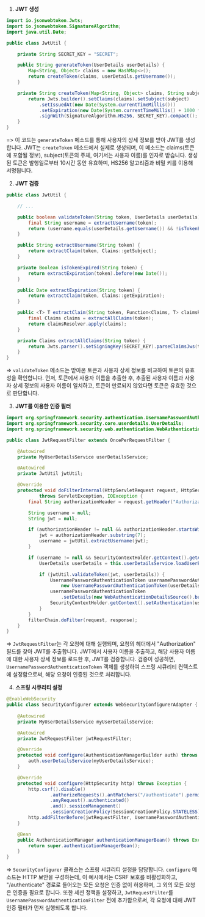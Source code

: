 1. **JWT 생성**
```java
import io.jsonwebtoken.Jwts;
import io.jsonwebtoken.SignatureAlgorithm;
import java.util.Date;

public class JwtUtil {

    private String SECRET_KEY = "SECRET";

    public String generateToken(UserDetails userDetails) {
        Map<String, Object> claims = new HashMap<>();
        return createToken(claims, userDetails.getUsername());
    }

    private String createToken(Map<String, Object> claims, String subject) {
        return Jwts.builder().setClaims(claims).setSubject(subject)
            .setIssuedAt(new Date(System.currentTimeMillis()))
            .setExpiration(new Date(System.currentTimeMillis() + 1000 * 60 * 60 * 10)) // 10시간 유효 토큰
            .signWith(SignatureAlgorithm.HS256, SECRET_KEY).compact();
    }
}
```
=> 이 코드는 `generateToken` 메소드를 통해 사용자의 상세 정보를 받아 JWT를 생성합니다. JWT는 `createToken` 메소드에서 실제로 생성되며, 이 메소드는 claims(토큰에 포함될 정보), subject(토큰의 주체, 여기서는 사용자 이름)를 인자로 받습니다. 생성된 토큰은 발행일로부터 10시간 동안 유효하며, HS256 알고리즘과 비밀 키를 이용해 서명됩니다.


2. **JWT 검증**
```java
public class JwtUtil {

    // ...

    public boolean validateToken(String token, UserDetails userDetails) {
        final String username = extractUsername(token);
        return (username.equals(userDetails.getUsername()) && !isTokenExpired(token));
    }

    public String extractUsername(String token) {
        return extractClaim(token, Claims::getSubject);
    }

    private Boolean isTokenExpired(String token) {
        return extractExpiration(token).before(new Date());
    }

    public Date extractExpiration(String token) {
        return extractClaim(token, Claims::getExpiration);
    }

    public <T> T extractClaim(String token, Function<Claims, T> claimsResolver) {
        final Claims claims = extractAllClaims(token);
        return claimsResolver.apply(claims);
    }

    private Claims extractAllClaims(String token) {
        return Jwts.parser().setSigningKey(SECRET_KEY).parseClaimsJws(token).getBody();
    }
}
```
=> `validateToken` 메소드는 받아온 토큰과 사용자 상세 정보를 비교하여 토큰의 유효성을 확인합니다. 먼저, 토큰에서 사용자 이름을 추출한 후, 추출된 사용자 이름과 사용자 상세 정보의 사용자 이름이 일치하고, 토큰이 만료되지 않았다면 토큰은 유효한 것으로 판단합니다.


3. **JWT를 이용한 인증 필터**
```java
import org.springframework.security.authentication.UsernamePasswordAuthenticationToken;
import org.springframework.security.core.userdetails.UserDetails;
import org.springframework.security.web.authentication.WebAuthenticationDetailsSource;

public class JwtRequestFilter extends OncePerRequestFilter {

    @Autowired
    private MyUserDetailsService userDetailsService;

    @Autowired
    private JwtUtil jwtUtil;

    @Override
    protected void doFilterInternal(HttpServletRequest request, HttpServletResponse response, FilterChain filterChain)
            throws ServletException, IOException {
        final String authorizationHeader = request.getHeader("Authorization");

        String username = null;
        String jwt = null;

        if (authorizationHeader != null && authorizationHeader.startsWith("Bearer ")) {
            jwt = authorizationHeader.substring(7);
            username = jwtUtil.extractUsername(jwt);
        }

        if (username != null && SecurityContextHolder.getContext().getAuthentication() == null) {
            UserDetails userDetails = this.userDetailsService.loadUserByUsername(username);

            if (jwtUtil.validateToken(jwt, userDetails)) {
                UsernamePasswordAuthenticationToken usernamePasswordAuthenticationToken = 
                    new UsernamePasswordAuthenticationToken(userDetails, null, userDetails.getAuthorities());
                usernamePasswordAuthenticationToken
                    .setDetails(new WebAuthenticationDetailsSource().buildDetails(request));
                SecurityContextHolder.getContext().setAuthentication(usernamePasswordAuthenticationToken);
            }
        }
        filterChain.doFilter(request, response);
    }
}
```
=> `JwtRequestFilter`는 각 요청에 대해 실행되며, 요청의 헤더에서 "Authorization" 필드를 찾아 JWT를 추출합니다. JWT에서 사용자 이름을 추출하고, 해당 사용자 이름에 대한 사용자 상세 정보를 로드한 후, JWT를 검증합니다. 검증이 성공하면, `UsernamePasswordAuthenticationToken` 객체를 생성하여 스프링 시큐리티 컨텍스트에 설정함으로써, 해당 요청이 인증된 것으로 처리합니다.


4. **스프링 시큐리티 설정**
```java
@EnableWebSecurity
public class SecurityConfigurer extends WebSecurityConfigurerAdapter {
    
    @Autowired
    private MyUserDetailsService myUserDetailsService;

    @Autowired
    private JwtRequestFilter jwtRequestFilter;

    @Override
    protected void configure(AuthenticationManagerBuilder auth) throws Exception {
        auth.userDetailsService(myUserDetailsService);
    }

    @Override
    protected void configure(HttpSecurity http) throws Exception {
        http.csrf().disable()
                .authorizeRequests().antMatchers("/authenticate").permitAll()
                .anyRequest().authenticated()
                .and().sessionManagement()
                .sessionCreationPolicy(SessionCreationPolicy.STATELESS);
        http.addFilterBefore(jwtRequestFilter, UsernamePasswordAuthenticationFilter.class);
    }

    @Bean
    public AuthenticationManager authenticationManagerBean() throws Exception {
        return super.authenticationManagerBean();
    }
}
```
=> `SecurityConfigurer` 클래스는 스프링 시큐리티 설정을 담당합니다. `configure` 메소드는 HTTP 보안을 구성하는데, 이 예시에서는 CSRF 보호를 비활성화하고, "/authenticate" 경로로 들어오는 모든 요청은 인증 없이 허용하며, 그 외의 모든 요청은 인증을 필요로 합니다. 또한 세션 정책을 설정하고, `JwtRequestFilter`를 `UsernamePasswordAuthenticationFilter` 전에 추가함으로써, 각 요청에 대해 JWT 인증 필터가 먼저 실행되도록 합니다.